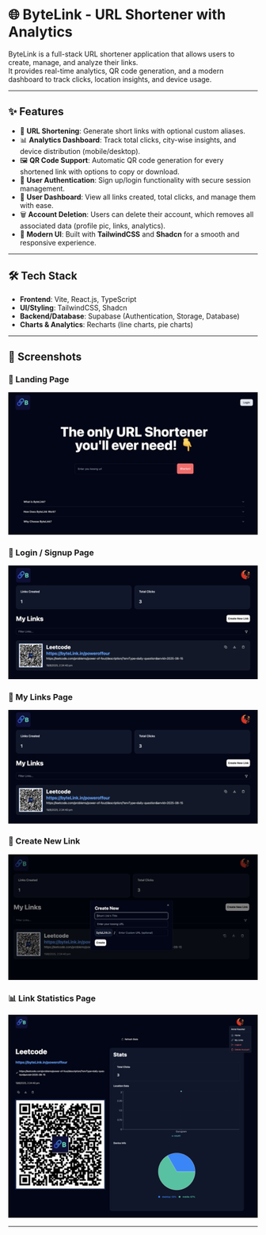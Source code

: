 # 🌐 ByteLink - URL Shortener with Analytics

ByteLink is a full-stack URL shortener application that allows users to create, manage, and analyze their links.  
It provides real-time analytics, QR code generation, and a modern dashboard to track clicks, location insights, and device usage.

---

## ✨ Features

- 🔗 **URL Shortening**: Generate short links with optional custom aliases.  
- 📊 **Analytics Dashboard**: Track total clicks, city-wise insights, and device distribution (mobile/desktop).  
- 🖼 **QR Code Support**: Automatic QR code generation for every shortened link with options to copy or download.  
- 👤 **User Authentication**: Sign up/login functionality with secure session management.  
- 📂 **User Dashboard**: View all links created, total clicks, and manage them with ease.  
- 🗑 **Account Deletion**: Users can delete their account, which removes all associated data (profile pic, links, analytics).  
- 🎨 **Modern UI**: Built with **TailwindCSS** and **Shadcn** for a smooth and responsive experience.  

---

## 🛠 Tech Stack

- **Frontend**: Vite, React.js, TypeScript  
- **UI/Styling**: TailwindCSS, Shadcn  
- **Backend/Database**: Supabase (Authentication, Storage, Database)  
- **Charts & Analytics**: Recharts (line charts, pie charts)  

---

## 📸 Screenshots

### 🚀 Landing Page
![Landing Page](Homepage.png)

### 🔐 Login / Signup Page
![Login/Signup Page](MyLinks.png)

### 📂 My Links Page
![Login/Signup Page](MyLinks.png)

### 📂 Create New Link
![My Links Page](CreateNewLink.png)

### 📊 Link Statistics Page
![Link Statistics](LinkStats.png)

---
